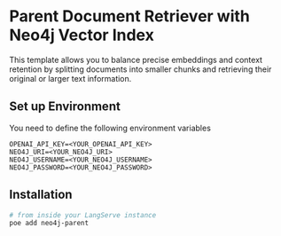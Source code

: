 # Parent Document Retriever with Neo4j Vector Index

This template allows you to balance precise embeddings and context retention by splitting documents into smaller chunks and retrieving their original or larger text information.

## Set up Environment

You need to define the following environment variables

```
OPENAI_API_KEY=<YOUR_OPENAI_API_KEY>
NEO4J_URI=<YOUR_NEO4J_URI>
NEO4J_USERNAME=<YOUR_NEO4J_USERNAME>
NEO4J_PASSWORD=<YOUR_NEO4J_PASSWORD>
```

## Installation

```bash
# from inside your LangServe instance
poe add neo4j-parent
```
